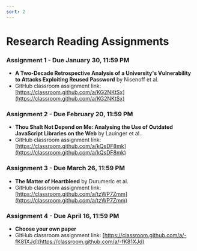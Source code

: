 ```yaml
---
sort: 2
---
```


# Research Reading Assignments

### Assignment 1 - Due January 30, 11:59 PM
* **A Two-Decade Retrospective Analysis of a University's Vulnerability to Attacks Exploiting Reused Password** by Nisenoff et al.
* GitHub classroom assignment link: [https://classroom.github.com/a/KG2NKtSx](https://classroom.github.com/a/KG2NKtSx)

### Assignment 2 - Due February 20, 11:59 PM
* **Thou Shalt Not Depend on Me: Analysing the Use of Outdated JavaScript Libraries on the Web** by Lauinger et al.
* GitHub classroom assignment link: [https://classroom.github.com/a/kQsDF8mk](https://classroom.github.com/a/kQsDF8mk)

### Assignment 3 - Due March 26, 11:59 PM
* **The Matter of Heartbleed** by Durumeric et al.
* GitHub classroom assignment link: [https://classroom.github.com/a/tzWP7Zmm](https://classroom.github.com/a/tzWP7Zmm)

### Assignment 4 - Due April 16, 11:59 PM
* **Choose your own paper**
* GitHub classroom assignment link: [https://classroom.github.com/a/-fK81XJd](https://classroom.github.com/a/-fK81XJd)


